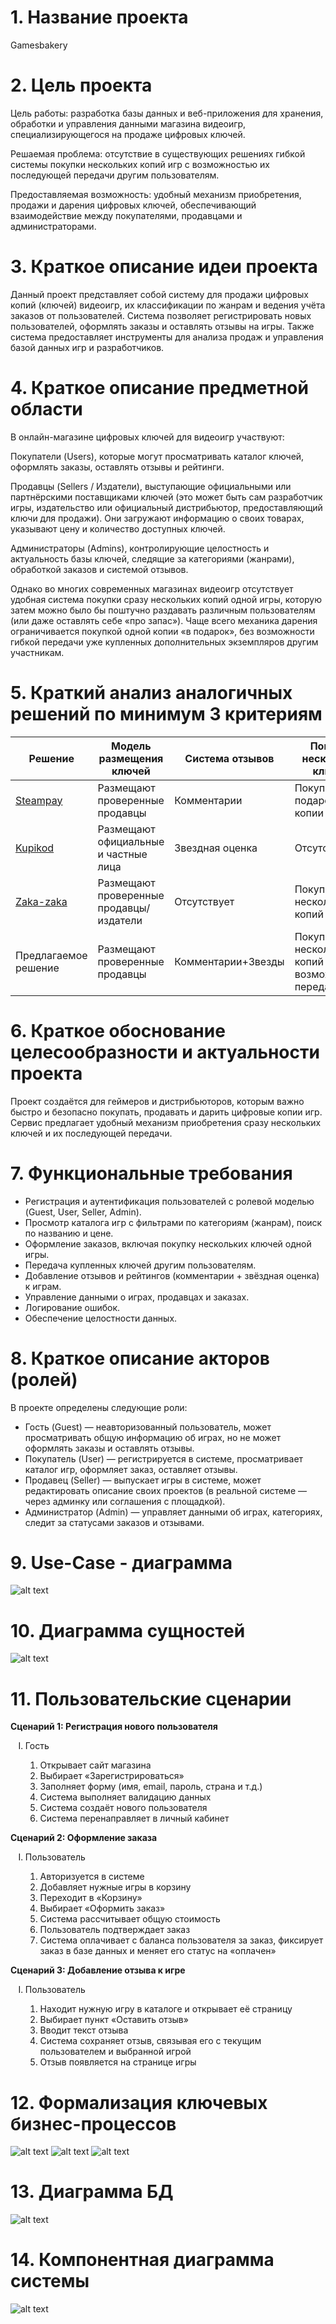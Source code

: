 # 1\. Название проекта

Gamesbakery
# 2\. Цель проекта

Цель работы: разработка базы данных и веб-приложения для хранения, обработки и управления данными магазина видеоигр, специализирующегося на продаже цифровых ключей.

Решаемая проблема: отсутствие в существующих решениях гибкой системы покупки нескольких копий игр с возможностью их последующей передачи другим пользователям.

Предоставляемая возможность: удобный механизм приобретения, продажи и дарения цифровых ключей, обеспечивающий взаимодействие между покупателями, продавцами и администраторами.
# 3\. Краткое описание идеи проекта

Данный проект представляет собой систему для продажи цифровых копий (ключей) видеоигр, их классификации по жанрам и ведения учёта заказов от пользователей. Система позволяет регистрировать новых пользователей, оформлять заказы и оставлять отзывы на игры. Также система предоставляет инструменты для анализа продаж и управления базой данных игр и разработчиков.

# 4\. Краткое описание предметной области

В онлайн-магазине цифровых ключей для видеоигр участвуют:

Покупатели (Users), которые могут просматривать каталог ключей, оформлять заказы, оставлять отзывы и рейтинги.

Продавцы (Sellers / Издатели), выступающие официальными или партнёрскими поставщиками ключей (это может быть сам разработчик игры, издательство или официальный дистрибьютор, предоставляющий ключи для продажи). Они загружают информацию о своих товарах, указывают цену и количество доступных ключей.

Администраторы (Admins), контролирующие целостность и актуальность базы ключей, следящие за категориями (жанрами), обработкой заказов и системой отзывов.

Однако во многих современных магазинах видеоигр отсутствует удобная система покупки сразу нескольких копий одной игры, которую затем можно было бы поштучно раздавать различным пользователям (или даже оставлять себе «про запас»). Чаще всего механика дарения ограничивается покупкой одной копии «в подарок», без возможности гибкой передачи уже купленных дополнительных экземпляров другим участникам.

# 5\. Краткий анализ аналогичных решений по минимум 3 критериям

Решение                                      | Модель размещения ключей | Система отзывов | Покупка нескольких ключей
-------------------------------------------- | ------------------ | -------------- | ----------------------
[Steampay](https://steampay.com/)         |   Размещают проверенные продавцы                | Комментарии              | Покупка одной подарочной копии                      |
[Kupikod](https://kupikod.com/)   | Размещают официальные и частные лица                  | Звездная оценка              | Отсутсвует                      |
[Zaka-zaka](https://zaka-zaka.com/) | Размещают проверенные продавцы/издатели                  | Отсутствует             | Покупка нескольких копий                      |
Предлагаемое решение                         | Размещают проверенные продавцы                  | Комментарии+Звезды              | Покупка нескольких копий с возможностью передачи                     |

# 6\. Краткое обоснование целесообразности и актуальности проекта

Проект создаётся для геймеров и дистрибьюторов, которым важно быстро и безопасно покупать, продавать и дарить цифровые копии игр. Сервис предлагает удобный механизм приобретения сразу нескольких ключей и их последующей передачи.

# 7\. Функциональные требования

- Регистрация и аутентификация пользователей с ролевой моделью (Guest, User, Seller, Admin).
- Просмотр каталога игр с фильтрами по категориям (жанрам), поиск по названию и цене.
- Оформление заказов, включая покупку нескольких ключей одной игры.
- Передача купленных ключей другим пользователям.
- Добавление отзывов и рейтингов (комментарии + звёздная оценка) к играм.
- Управление данными о играх, продавцах и заказах.
- Логирование ошибок.
- Обеспечение целостности данных.


# 8\. Краткое описание акторов (ролей)

В проекте определены следующие роли:

- Гость (Guest) — неавторизованный пользователь, может просматривать общую информацию об играх, но не может оформлять заказы и оставлять отзывы.
- Покупатель (User) — регистрируется в системе, просматривает каталог игр, оформляет заказ, оставляет отзывы.
- Продавец (Seller) — выпускает игры в системе, может редактировать описание своих проектов (в реальной системе — через админку или соглашения с площадкой).
- Администратор (Admin) — управляет данными об играх, категориях, следит за статусами заказов и отзывами.

# 9\. Use-Case - диаграмма

![alt text](images/uc.jpg "Use-Case диаграмма")

# 10\. Диаграмма сущностей

![alt text](images/er.jpg "ER-диаграмма сущностей")


# 11\. Пользовательские сценарии

**Сценарий 1: Регистрация нового пользователя**

<ol type="I">
 <li>Гость</li>
  <ol type="1">
   <li>Открывает сайт магазина</li>
    <li>Выбирает «Зарегистрироваться»</li>
     <li>Заполняет форму (имя, email, пароль, страна и т.д.)</li>
      <li>Система выполняет валидацию данных</li>
       <li>Система создаёт нового пользователя</li>
        <li>Система перенаправляет в личный кабинет</li>
  </ol>
</ol>

**Сценарий 2: Оформление заказа**

<ol type="I">
 <li>Пользователь</li>
 <ol type="1">
  <li>Авторизуется в системе</li>
  <li>Добавляет нужные игры в корзину</li>
  <li>Переходит в «Корзину»</li>
  <li>Выбирает «Оформить заказ»</li>
  <li>Система рассчитывает общую стоимость</li>
  <li>Пользователь подтверждает заказ</li>
  <li>Система оплачивает с баланса пользователя за заказ, фиксирует заказ в базе данных и меняет его статус на «оплачен»</li>
  </ol>
</ol>

**Сценарий 3: Добавление отзыва к игре**

<ol type="I">
 <li>Пользователь</li>
 <ol type="1">
  <li>Находит нужную игру в каталоге и открывает её страницу</li>
  <li>Выбирает пункт «Оставить отзыв»</li>
  <li>Вводит текст отзыва</li>
  <li>Система сохраняет отзыв, связывая его с текущим пользователем и выбранной игрой</li>
  <li>Отзыв появляется на странице игры</li>
   </ol>
</ol>

# 12\. Формализация ключевых бизнес-процессов

![alt text](images/bpmn-1.jpg "Регистрация нового пользователя")
![alt text](images/bpmn-2.jpg "Оформление заказа (с учётом покупки нескольких копий)")
![alt text](images/bpmn-3.jpg "Оформление подарка")

# 13\. Диаграмма БД

![alt text](images/DB.png "ER-диаграмма сущностей")
# 14\. Компонентная диаграмма системы

![alt text](images/upper-level-comps.jpg "Верхнеуровневое разбиение на компоненты")
